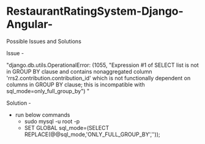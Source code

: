 # RestaurantRatingSystem-Django-Angular-

Possible Issues and Solutions

Issue - 

"django.db.utils.OperationalError: (1055, "Expression #1 of SELECT list is not in GROUP BY clause and contains nonaggregated column 'rrs2.contribution.contribution_id' which is not functionally dependent on columns in GROUP BY clause; this is incompatible with sql_mode=only_full_group_by")
"

Solution -

* run below commands
  * sudo mysql -u root -p
  * SET GLOBAL sql_mode=(SELECT REPLACE(@@sql_mode,'ONLY_FULL_GROUP_BY','')); 

